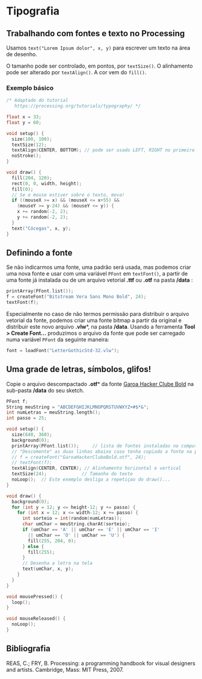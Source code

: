 # Tipografia

## Trabalhando com fontes e texto no Processing

Usamos `text("Lorem Ipsum dolor", x, y)` para escrever um texto na área de desenho.

O tamanho pode ser controlado, em pontos, por `textSize()`. O alinhamento pode ser alterado por `textAlign()`. A cor vem do `fill()`.

### Exemplo básico

```pde
/* Adaptado do tutorial
   https://processing.org/tutorials/typography/ */

float x = 33;
float y = 60;

void setup() {
  size(100, 100);
  textSize(12);
  textAlign(CENTER, BOTTOM); // pode ser usado LEFT, RIGHT no primeiro parâmetro e CENTER ou TOP no segundo
  noStroke();
}

void draw() {
  fill(204, 120);
  rect(0, 0, width, height);
  fill(0);
  // Se o mouse estiver sobre o texto, mova!
  if ((mouseX >= x) && (mouseX <= x+55) &&
    (mouseY >= y-24) && (mouseY <= y)) {
    x += random(-2, 2);
    y += random(-2, 2);
  }
  text("Cócegas", x, y);
}
```

## Definindo a fonte

Se não indicarmos uma fonte, uma padrão será usada, mas podemos criar uma nova fonte e usar com uma variável `PFont` em `textFont()`, a partir de uma fonte já instalada ou de um arquivo vetorial **.ttf** ou **.otf** na pasta **/data** :

```pde
printArray(PFont.list());
f = createFont("Bitstream Vera Sans Mono Bold", 24);
textFont(f);
```

Especialmente no caso de não termos permissão para distribuir o arquivo vetorial da fonte, podemos criar uma fonte bitmap a partir da original e distribuir este novo arquivo **.vlw***, na pasta **/data**. Usando a ferramenta **Tool > Create Font...** produzimos o arquivo da fonte que pode ser carregado numa variável `PFont` da seguinte maneira:

```pde
font = loadFont("LetterGothicStd-32.vlw");
```

## Uma grade de letras, símbolos, glifos!

Copie o arquivo descompactado **.otf*** da fonte [Garoa Hacker Clube Bold](https://garoa.net.br/wiki/Fonte_Garoa_Hacker_Clube_Bold) na sub-pasta **/data** do seu sketch.

```pde
PFont f;
String meuString = "ABCDEFGHIJKLMNOPQRSTUVWXYZ☂#$*&";
int numLetras = meuString.length(); 
int passo = 25;

void setup() {
  size(640, 360);
  background(0);
  printArray(PFont.list());     // lista de fontes instaladas no computador
  // "Descomente" as duas linhas abaixo caso tenha copiado a fonte na pasta /data
  // f = createFont("GaroaHackerClubeBold.otf", 24); 
  // textFont(f);
  textAlign(CENTER, CENTER); // Alinhamento horizontal e vertical
  textSize(24);             // Tamanho do texto
  noLoop();  // Este exemplo desliga a repetiçao do draw()...
}

void draw() {
  background(0);
  for (int y = 12; y <= height-12; y += passo) {
    for (int x = 12; x <= width-12; x += passo) {
      int sorteio = int(random(numLetras));
      char umChar = meuString.charAt(sorteio);
      if (umChar == 'A' || umChar == 'E' || umChar == 'I'
        || umChar == 'O' || umChar == 'U') {
        fill(255, 204, 0);
      } else {
        fill(255);
      }
      // Desenha a letra na tela
      text(umChar, x, y);
    }
  }
}

void mousePressed() {
  loop();
}

void mouseReleased() {
  noLoop();
}
```

## Bibliografia

REAS, C.; FRY, B. Processing: a programming handbook for visual designers and artists. Cambridge, Mass: MIT Press, 2007. 
